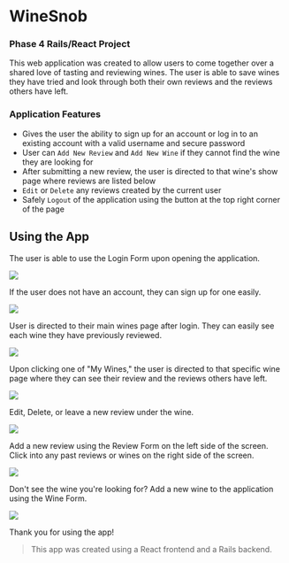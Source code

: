 # WineSnob

### Phase 4 Rails/React Project 

This web application was created to allow users to come together over a shared love of tasting and reviewing wines. The user is able to save wines they have tried and look through both their own reviews and the reviews others have left.

### Application Features

* Gives the user the ability to sign up for an account or log in to an existing account with a valid username and secure password
* User can `Add New Review` and `Add New Wine` if they cannot find the wine they are looking for 
* After submitting a new review, the user is directed to that wine's show page where reviews are listed below
* `Edit` or `Delete` any reviews created by the current user
* Safely `Logout` of the application using the button at the top right corner of the page

## Using the App


The user is able to use the Login Form upon opening the application. 

![](/public/LoginScreen.png)


If the user does not have an account, they can sign up for one easily. 

![](/public/SignUpScreen.png)


User is directed to their main wines page after login. They can easily see each wine they have previously reviewed. 

![](/public/WinesPage.png)


Upon clicking one of "My Wines," the user is directed to that specific wine page where they can see their review and the reviews others have left. 

![](/public/WineShowPage.png)


Edit, Delete, or leave a new review under the wine. 

![](/public/EditDelete.png)

Add a new review using the Review Form on the left side of the screen. Click into any past reviews or wines on the right side of the screen.  

![](/public/ReviewForm.png)

Don't see the wine you're looking for? Add a new wine to the application using the Wine Form. 

![](/public/WineForm.png)

Thank you for using the app!


> This app was created using a React frontend and a Rails backend.